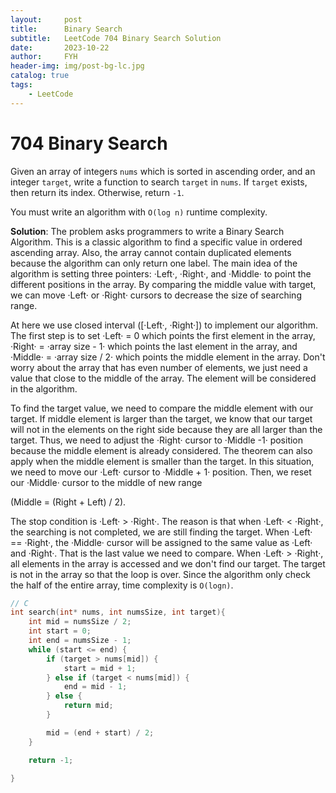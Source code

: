 ```yaml
---
layout:     post
title:      Binary Search
subtitle:   LeetCode 704 Binary Search Solution
date:       2023-10-22
author:     FYH
header-img: img/post-bg-lc.jpg
catalog: true
tags:
    - LeetCode
---
```


<script src="https://cdnjs.cloudflare.com/ajax/libs/mathjax/2.7.5/MathJax.js?config=TeX-AMS_HTML" async></script>

# 704 Binary Search 

Given an array of integers `nums` which is sorted in ascending order, and an integer `target`, write a function to search `target` in `nums`. If `target` exists, then return its index. Otherwise, return `-1`.

You must write an algorithm with `O(log n)` runtime complexity.

**Solution**: The problem asks programmers to write a Binary Search Algorithm. This is a classic algorithm to find a specific value in ordered ascending array. Also, the array cannot contain duplicated elements because the algorithm can only return one label. The main idea of the algorithm is setting three pointers: ·Left·, ·Right·, and ·Middle· to point the different positions in the array. By comparing the middle value with target, we can move ·Left· or ·Right· cursors to decrease the size of searching range.

At here we use closed interval ([·Left·, ·Right·]) to implement our algorithm. The first step is to set ·Left· = 0 which points the first element in the array, ·Right· = ·array size - 1· which points the last element in the array, and ·Middle· = ·array size / 2· which points the middle element in the array. Don't worry about the array that has even number of elements, we just need a value that close to the middle of the array. The element will be considered in the algorithm. 

To find the target value, we need to compare the middle element with our target. If middle element is larger than the target, we know that our target will not in the elements on the right side because they are all larger than the target. Thus, we need to adjust the ·Right· cursor to ·Middle -1· position because the middle element is already considered. The theorem can also apply when the middle element is smaller than the target. In this situation, we need to move our ·Left· cursor to ·Middle + 1· position. Then, we reset our ·Middle· cursor to the middle of new range 

(Middle = (Right + Left) / 2).

The stop condition is ·Left· > ·Right·. The reason is that when ·Left· < ·Right·, the searching is not completed, we are still finding the target. When ·Left· == ·Right·, the ·Middle· cursor will be assigned to the same value as ·Left· and ·Right·. That is the last value we need to compare. When ·Left· > ·Right·, all elements in the array is accessed and we don't find our target. The target is not in the array so that the loop is over. Since the algorithm only check the half of the entire array, time complexity is `O(logn)`. 

```C
// C
int search(int* nums, int numsSize, int target){
    int mid = numsSize / 2;
    int start = 0;
    int end = numsSize - 1;
    while (start <= end) {
        if (target > nums[mid]) {
            start = mid + 1;
        } else if (target < nums[mid]) {
            end = mid - 1;
        } else {
            return mid;
        }

        mid = (end + start) / 2;
    }

    return -1;
    
}
```

